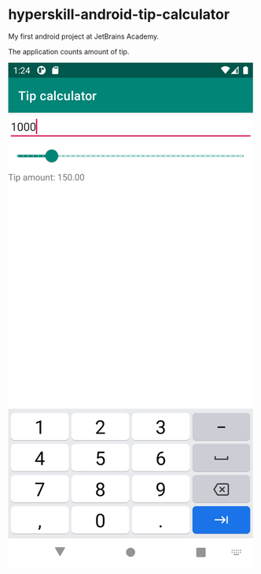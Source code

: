 # hyperskill-android-tip-calculator

My first android project at JetBrains Academy.

The application counts amount of tip.

![Screenshot](assets/screenshot.png)
